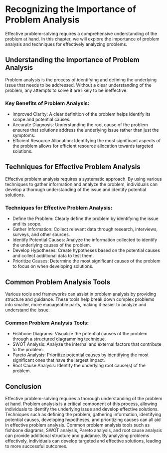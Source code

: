 Recognizing the Importance of Problem Analysis
================================================================================

Effective problem-solving requires a comprehensive understanding of the problem at hand. In this chapter, we will explore the importance of problem analysis and techniques for effectively analyzing problems.

Understanding the Importance of Problem Analysis
------------------------------------------------

Problem analysis is the process of identifying and defining the underlying issue that needs to be addressed. Without a clear understanding of the problem, any attempts to solve it are likely to be ineffective.

### Key Benefits of Problem Analysis:

* Improved Clarity: A clear definition of the problem helps identify its scope and potential causes.
* Accurate Diagnosis: Understanding the root cause of the problem ensures that solutions address the underlying issue rather than just the symptoms.
* Efficient Resource Allocation: Identifying the most significant aspects of the problem allows for efficient resource allocation towards targeted solutions.

Techniques for Effective Problem Analysis
-----------------------------------------

Effective problem analysis requires a systematic approach. By using various techniques to gather information and analyze the problem, individuals can develop a thorough understanding of the issue and identify potential solutions.

### Techniques for Effective Problem Analysis:

* Define the Problem: Clearly define the problem by identifying the issue and its scope.
* Gather Information: Collect relevant data through research, interviews, surveys, and other sources.
* Identify Potential Causes: Analyze the information collected to identify the underlying causes of the problem.
* Develop Hypotheses: Create hypotheses based on the potential causes and collect additional data to test them.
* Prioritize Causes: Determine the most significant causes of the problem to focus on when developing solutions.

Common Problem Analysis Tools
-----------------------------

Various tools and frameworks can assist in problem analysis by providing structure and guidance. These tools help break down complex problems into smaller, more manageable parts, making it easier to analyze and understand the issue.

### Common Problem Analysis Tools:

* Fishbone Diagrams: Visualize the potential causes of the problem through a structured diagramming technique.
* SWOT Analysis: Analyze the internal and external factors that contribute to the problem.
* Pareto Analysis: Prioritize potential causes by identifying the most significant ones that have the largest impact.
* Root Cause Analysis: Identify the underlying root cause(s) of the problem.

Conclusion
----------

Effective problem-solving requires a thorough understanding of the problem at hand. Problem analysis is a critical component of this process, allowing individuals to identify the underlying issue and develop effective solutions. Techniques such as defining the problem, gathering information, identifying potential causes, developing hypotheses, and prioritizing causes can all aid in effective problem analysis. Common problem analysis tools such as fishbone diagrams, SWOT analysis, Pareto analysis, and root cause analysis can provide additional structure and guidance. By analyzing problems effectively, individuals can develop targeted and effective solutions, leading to more successful outcomes.
